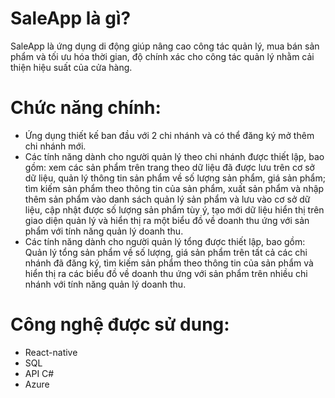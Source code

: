 # SaleApp là gì?
SaleApp là ứng dụng di động giúp nâng cao công tác quản lý, mua bán sản phẩm và tối ưu hóa thời gian, độ chính xác cho công tác quản lý nhằm cải thiện hiệu suất của cửa hàng.
# Chức năng chính:
-	Ứng dụng thiết kế ban đầu với 2 chi nhánh và có thể đăng ký mở thêm chi nhánh mới.
-	Các tính năng dành cho người quản lý theo chi nhánh được thiết lập, bao gồm: xem các sản phẩm trên trang theo dữ liệu đã được lưu trên cơ sở dữ liệu, quản lý thông tin sản phẩm về số lượng sản phẩm, giá sản phẩm; tìm kiếm sản phẩm theo thông tin của sản phẩm, xuất sản phẩm và nhập thêm sản phẩm vào danh sách quản lý sản phẩm và lưu vào cơ sở dữ liệu, cập nhật được số lượng sản phẩm tùy ý, tạo mới dữ liệu hiển thị trên giao diện quản lý và hiển thị ra một biểu đồ về doanh thu ứng với sản phẩm với tính năng quản lý doanh thu.
-	Các tính năng dành cho người quản lý tổng được thiết lập, bao gồm: Quản lý tổng sản phẩm về số lượng, giá sản phẩm trên tất cả các chi nhánh đã đăng ký, tìm kiếm sản phẩm theo thông tin của sản phẩm và hiển thị ra các biểu đồ về doanh thu ứng với sản phẩm trên nhiều chi nhánh với tính năng quản lý doanh thu.
# Công nghệ được sử dung:
- React-native
- SQL
- API C#
- Azure
